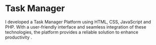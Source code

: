 # Task Manager
I developed a Task Manager Platform using HTML, CSS, JavaScript and PHP. 
With a user-friendly interface and seamless integration of these technologies, the platform provides a reliable solution to enhance productivity .
